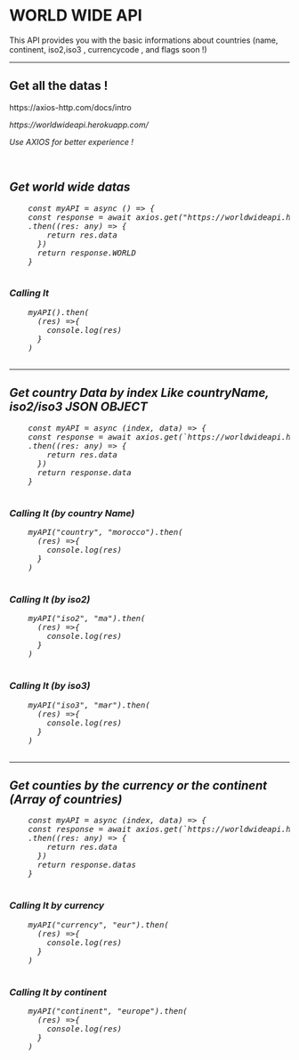 <h1>WORLD WIDE API</h1>
  
<p>This API provides you with the basic informations about countries (name, continent, iso2,iso3 , currencycode , and flags soon !) </p>
  
  <hr/>
  
  <h2>Get all the datas ! </h2>
  https://axios-http.com/docs/intro
  <p>
  <address>https://worldwideapi.herokuapp.com/</addresss>
  <br/>
  <p>Use AXIOS for better experience ! </p>
  <br/>
  <h2>Get world wide datas </h2>
  <pre>
    const myAPI = async () => {
    const response = await axios.get("https://worldwideapi.herokuapp.com/")
    .then((res: any) => {
        return res.data
      })
      return response.WORLD
    }
  </pre>
  
  <h3>Calling It</h3>
  <pre>
    myAPI().then(
      (res) =>{
        console.log(res)
      }
    )
  </pre>
 <hr/>
 
   <h2>Get country Data by index Like countryName, iso2/iso3  JSON OBJECT</h2>
  <pre>
    const myAPI = async (index, data) => {
    const response = await axios.get(`https://worldwideapi.herokuapp.com/${index}/${data}`)
    .then((res: any) => {
        return res.data
      })
      return response.data
    }
  </pre>
  <h3>Calling It (by country Name)</h3>
  <pre>
    myAPI("country", "morocco").then(
      (res) =>{
        console.log(res)
      }
    )
  </pre>
  <h3>Calling It (by iso2)</h3>
  <pre>
    myAPI("iso2", "ma").then(
      (res) =>{
        console.log(res)
      }
    )
  </pre>
  
  <h3>Calling It (by iso3)</h3>
  <pre>
    myAPI("iso3", "mar").then(
      (res) =>{
        console.log(res)
      }
    )
  </pre>
  
  
 <hr/>
  
  <h2>Get counties by the currency or the continent (Array of countries)</h2>
  <pre>
    const myAPI = async (index, data) => {
    const response = await axios.get(`https://worldwideapi.herokuapp.com/${index}/${data}`)
    .then((res: any) => {
        return res.data
      })
      return response.datas
    }
  </pre>
  <h3>Calling It by currency</h3>
  <pre>
    myAPI("currency", "eur").then(
      (res) =>{
        console.log(res)
      }
    )
  </pre>
  <h3>Calling It by continent</h3>
  <pre>
    myAPI("continent", "europe").then(
      (res) =>{
        console.log(res)
      }
    )
  </pre>
